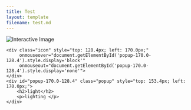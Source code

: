```yaml
---
title: Test
layout: template
filename: test.md
--- 
```


<!DOCTYPE html>
<html lang="en">
<head>
    <meta charset="UTF-8">
    <meta name="viewport" content="width=device-width, initial-scale=1.0">
    <title>Interactive Image with Popups</title>
    <style>
        .image-container {
            position: relative;
            display: inline-block;
        }
        .icon {
            position: absolute;
            width: 20px;
            height: 20px;
            cursor: pointer;
        }
        .popup {
            display: none;
            position: absolute;
            background-color: white;
            border: 1px solid black;
            padding: 10px;
            z-index: 1;
        }
    </style>
</head>
<body>
<div class="image-container">
    <img src="final_image_with_icons.png" alt="Interactive Image">

    <div class="icon" style="top: 128.4px; left: 170.0px;" 
         onmouseover="document.getElementById('popup-170.0-128.4').style.display='block'"
         onmouseout="document.getElementById('popup-170.0-128.4').style.display='none'">
    </div>
    <div id="popup-170.0-128.4" class="popup" style="top: 153.4px; left: 170.0px;">
        <h2>light</h2>
        <p>lighting </p>
    </div>

</div>
</body>
</html>
